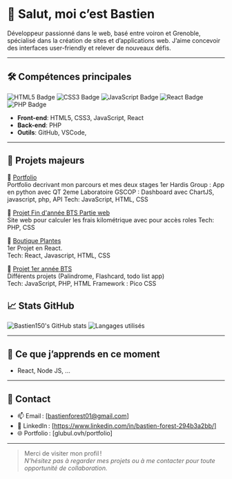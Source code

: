 # 👋 Salut, moi c’est Bastien

Développeur passionné dans le web, basé entre voiron et Grenoble, spécialisé dans la création de sites et d’applications web. J’aime concevoir des interfaces user-friendly et relever de nouveaux défis.

---

## 🛠️ Compétences principales

![HTML5 Badge](https://img.shields.io/badge/HTML5-E34F26?style=flat-square&logo=html5&logoColor=white)
![CSS3 Badge](https://img.shields.io/badge/CSS3-1572B6?style=flat-square&logo=css3&logoColor=white)
![JavaScript Badge](https://img.shields.io/badge/JavaScript-F7DF1E?style=flat-square&logo=javascript&logoColor=black)
![React Badge](https://img.shields.io/badge/React-61DAFB?style=flat-square&logo=react&logoColor=black)
![PHP Badge](https://img.shields.io/badge/php-000000?style=flat-square&logo=php&logoColor=white)
<!-- Ajoute/retire les technologies adaptées à ton niveau -->

- **Front-end**: HTML5, CSS3, JavaScript, React
- **Back-end**: PHP
- **Outils**: GitHub, VSCode, 

---

## 📌 Projets majeurs
🔹 [Portfolio](https://github.com/Bastien150/projetEpoka)  
Portfolio decrivant mon parcours et mes deux stages
1er Hardis Group : App en python avec QT
2eme Laboratoire GSCOP : Dashboard avec ChartJS, javascript, php, API
Tech: JavaScript, HTML, CSS

🔹 [Projet Fin d'année BTS Partie web](https://github.com/Bastien150/projetEpoka)  
Site web pour calculer les frais kilométrique avec pour accès roles
Tech: PHP, CSS

🔹 [Boutique Plantes](https://github.com/Bastien150/app-plant-react)  
1er Projet en React.  
Tech: React, Javascript, HTML, CSS   

🔹 [Projet 1er année BTS](https://github.com/Bastien150/serveur-web)  
Différents projets (Palindrome, Flashcard, todo list app)  
Tech: JavaScript, PHP, HTML
Framework : Pico CSS


## 📈 Stats GitHub

![Bastien150's GitHub stats](https://github-readme-stats.vercel.app/api?username=Bastien150&show_icons=true&theme=tokyonight)
![Langages utilisés](https://github-readme-stats.vercel.app/api/top-langs/?username=Bastien150&layout=compact)

---

## 🌱 Ce que j’apprends en ce moment

- React, Node JS, ...

---

## 🤝 Contact

- 📫 Email : [bastienforest01@gmail.com]
- 💼 LinkedIn : [https://www.linkedin.com/in/bastien-forest-294b3a2bb/]
- 🌐 Portfolio : [glubul.ovh/portfolio] 

---

> Merci de visiter mon profil !  
_N’hésitez pas à regarder mes projets ou à me contacter pour toute opportunité de collaboration._

